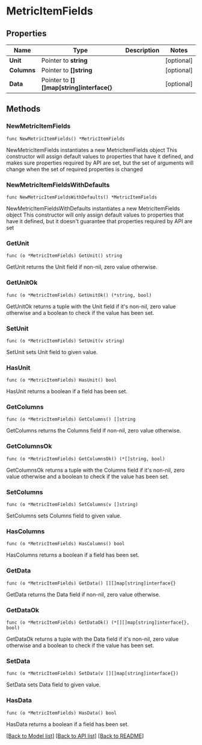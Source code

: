 # MetricItemFields

## Properties

Name | Type | Description | Notes
------------ | ------------- | ------------- | -------------
**Unit** | Pointer to **string** |  | [optional] 
**Columns** | Pointer to **[]string** |  | [optional] 
**Data** | Pointer to **[][]map[string]interface{}** |  | [optional] 

## Methods

### NewMetricItemFields

`func NewMetricItemFields() *MetricItemFields`

NewMetricItemFields instantiates a new MetricItemFields object
This constructor will assign default values to properties that have it defined,
and makes sure properties required by API are set, but the set of arguments
will change when the set of required properties is changed

### NewMetricItemFieldsWithDefaults

`func NewMetricItemFieldsWithDefaults() *MetricItemFields`

NewMetricItemFieldsWithDefaults instantiates a new MetricItemFields object
This constructor will only assign default values to properties that have it defined,
but it doesn't guarantee that properties required by API are set

### GetUnit

`func (o *MetricItemFields) GetUnit() string`

GetUnit returns the Unit field if non-nil, zero value otherwise.

### GetUnitOk

`func (o *MetricItemFields) GetUnitOk() (*string, bool)`

GetUnitOk returns a tuple with the Unit field if it's non-nil, zero value otherwise
and a boolean to check if the value has been set.

### SetUnit

`func (o *MetricItemFields) SetUnit(v string)`

SetUnit sets Unit field to given value.

### HasUnit

`func (o *MetricItemFields) HasUnit() bool`

HasUnit returns a boolean if a field has been set.

### GetColumns

`func (o *MetricItemFields) GetColumns() []string`

GetColumns returns the Columns field if non-nil, zero value otherwise.

### GetColumnsOk

`func (o *MetricItemFields) GetColumnsOk() (*[]string, bool)`

GetColumnsOk returns a tuple with the Columns field if it's non-nil, zero value otherwise
and a boolean to check if the value has been set.

### SetColumns

`func (o *MetricItemFields) SetColumns(v []string)`

SetColumns sets Columns field to given value.

### HasColumns

`func (o *MetricItemFields) HasColumns() bool`

HasColumns returns a boolean if a field has been set.

### GetData

`func (o *MetricItemFields) GetData() [][]map[string]interface{}`

GetData returns the Data field if non-nil, zero value otherwise.

### GetDataOk

`func (o *MetricItemFields) GetDataOk() (*[][]map[string]interface{}, bool)`

GetDataOk returns a tuple with the Data field if it's non-nil, zero value otherwise
and a boolean to check if the value has been set.

### SetData

`func (o *MetricItemFields) SetData(v [][]map[string]interface{})`

SetData sets Data field to given value.

### HasData

`func (o *MetricItemFields) HasData() bool`

HasData returns a boolean if a field has been set.


[[Back to Model list]](../README.md#documentation-for-models) [[Back to API list]](../README.md#documentation-for-api-endpoints) [[Back to README]](../README.md)


